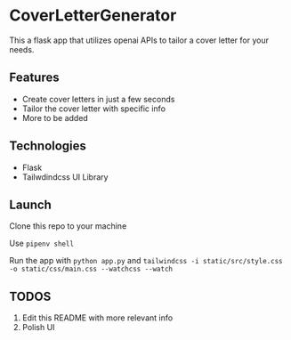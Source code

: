 # CoverLetterGenerator
This a flask app that utilizes openai APIs to tailor a cover letter for your needs.

## Features
- Create cover letters in just a few seconds
- Tailor the cover letter with specific info
- More to be added

## Technologies
- Flask
- Tailwdindcss UI Library

## Launch
Clone this repo to your machine

Use `pipenv shell`

Run the app with 
```python app.py```
and 
```tailwindcss -i static/src/style.css -o static/css/main.css --watchcss --watch```

## TODOS
1. Edit this README with more relevant info
2. Polish UI